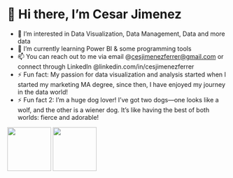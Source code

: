 👋 Hi there, I’m Cesar Jimenez
===
- 👀 I’m interested in Data Visualization, Data Management, Data and more data
- 🌱 I’m currently learning Power BI & some programming tools
- 📫 You can reach out to me via email @cesjimenezferrer@gmail.com or connect through LinkedIn @linkedin.com/in/cesjimenezferrer
- ⚡ Fun fact: My passion for data visualization and analysis started when I started my marketing MA degree, since then, I have enjoyed my journey in the data world!
- ⚡ Fun fact 2: I’m a huge dog lover! I’ve got two dogs—one looks like a wolf, and the other is a wiener dog. It’s like having the best of both worlds: fierce and adorable!






<img src="https://github.com/user-attachments/assets/73dc1bd3-7fe0-4090-86c6-f41c816673e8" width="100" height="100">

<img src="https://github.com/user-attachments/assets/2daf440d-115f-4bc9-ad69-693a7a8ec501" width="100" height="100">
